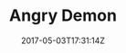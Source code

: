 ---
title: "Angry Demon"
site_link: "https://www.facebook.com/AngryDemonStudio/"
description: "Makers of Unforgiving – A Northern Hymn is a first person survival horror game."
location: "Skövde"
active: true
active_from: "2016-01-01"
active_to: ""
tags: []
date: "2017-05-03T17:31:14Z"
---